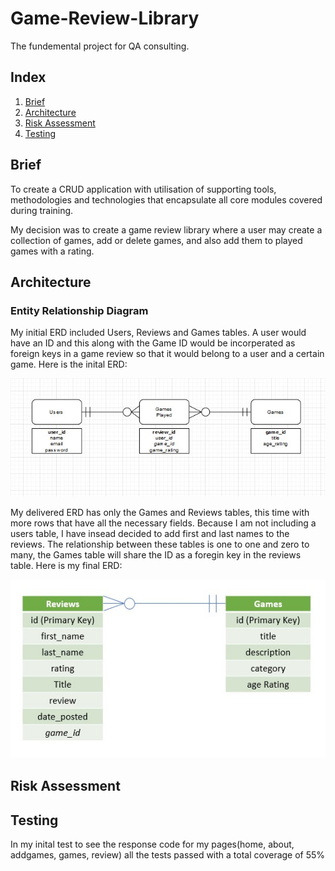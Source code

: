 # Game-Review-Library

The fundemental project for QA consulting.

## Index

1. [Brief](#Brief)
2. [Architecture](#Architecture)
3. [Risk Assessment](#RiskAssessment)
5. [Testing](#Testing)



## Brief
To create a CRUD application with utilisation of supporting tools, methodologies and technologies that encapsulate all core modules
covered during training.

My decision was to create a game review library where a user may create a collection of games, add or delete games,
and also add them to played games with a rating.

## Architecture

### Entity Relationship Diagram
My initial ERD included Users, Reviews and Games tables. A user would have an ID and this along with the Game ID would be
incorperated as foreign keys in a game review so that it would belong to a user and a certain game. Here is the inital ERD:

![Initial ERD](https://github.com/oskar951/Game-Review-Library/blob/master/GameERD.jpg)

My delivered ERD has only the Games and Reviews tables, this time with more rows that have all the necessary fields. Because I am not including a users table, I have insead decided to add first and last names to the reviews. The relationship between these tables is one to one and zero to many, the Games table will share the ID as a foregin key in the reviews table. Here is my final ERD:

![Final ERD](https://github.com/oskar951/Game-Review-Library/blob/master/FinalGameERD.jpg)

## Risk Assessment


## Testing

In my inital test to see the response code for my pages(home, about, addgames, games, review) all the tests passed with a total coverage of 55%
